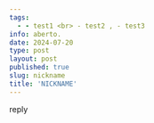 ```yaml
---
tags:
  - - test1 <br> - test2 , - test3
info: aberto.
date: 2024-07-20
type: post
layout: post
published: true
slug: nickname
title: 'NICKNAME'
---
```


reply
